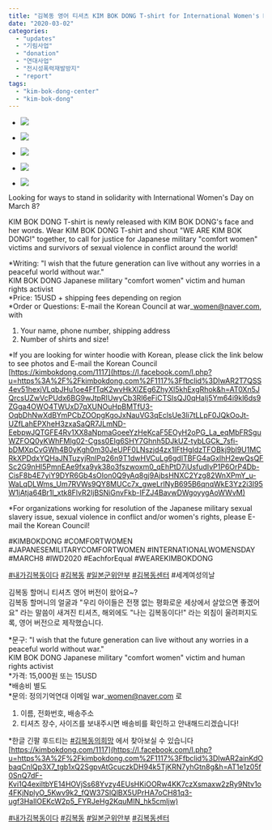 ```yaml
---
title: "김복동 영어 티셔츠 KIM BOK DONG T-shirt for International Women's Day!"
date: "2020-03-02"
categories: 
  - "updates"
  - "기림사업"
  - "donation"
  - "연대사업"
  - "전시성폭력재발방지"
  - "report"
tags: 
  - "kim-bok-dong-center"
  - "kim-bok-dong"
---
```


- ![](https://womenandwar.net/kr/wp-content/uploads/2020/03/photo_2020-02-27_17-28-24-768x1024.jpg)
    
- ![](https://womenandwar.net/kr/wp-content/uploads/2020/03/photo_2020-02-27_17-28-22-768x1024.jpg)
    
- ![](https://womenandwar.net/kr/wp-content/uploads/2020/03/photo_2020-02-27_17-28-20-768x1024.jpg)
    
- ![](https://womenandwar.net/kr/wp-content/uploads/2020/03/photo_2020-02-27_17-28-26-1024x763.jpg)
    
- ![](https://womenandwar.net/kr/wp-content/uploads/2020/03/photo_2020-02-27_17-28-30.jpg)
    

Looking for ways to stand in solidarity with International Women's Day on March 8?

KIM BOK DONG T-shirt is newly released with KIM BOK DONG's face and her words. Wear KIM BOK DONG T-shirt and shout "WE ARE KIM BOK DONG!" together, to call for justice for Japanese military "comfort women" victims and survivors of sexual violence in conflict around the world!

\*Writing: "I wish that the future generation can live without any worries in a peaceful world without war."  
KIM BOK DONG Japanese military "comfort women" victim and human rights activist  
\*Price: 15USD + shipping fees depending on region  
\*Order or Questions: E-mail the Korean Council at war\_women@naver.com, with  
1) Your name, phone number, shipping address  
2) Number of shirts and size!

\*If you are looking for winter hoodie with Korean, please click the link below to see photos and E-mail the Korean Council   
[https://kimbokdong.com/1117](https://l.facebook.com/l.php?u=https%3A%2F%2Fkimbokdong.com%2F1117%3Ffbclid%3DIwAR2T7QSS4ev51hexjVLqbJHu1oe4FfTqK2wvHkXlZEg6ZhyXl5khExgRhok&h=AT0Xn5JQrcsUZwVcPUdx6BG9wJtpRIUwyCb3Rl6eFiCTSIsQJ0qHaIj5Ym64i9kl6ds9ZGga4OWO4TWUxD7qXUNOuHpBMTfU3-OqbDhNwXdBYmPCbZOOpgKgoJxNauVG3qEclsUe3li7tLLpF0JQkOoJt-UZfLahEPXheH3zxaSaQR7JLmND-EebpwJQTGFE4Rv1XX8aNpmaGoeeYzHeKcaF5EOyH2oPG_La_eqMbFRSguWZFOQ0yKWhFMlg02-Cgss0EIg6SHY7Ghnh5DJkUZ-tybLGCk_7sfi-bDMXpCvGWh4B0yKgh0m30JeUPF0LNszjd4zx1IFtHgIdzTFOBkj9bl9U1MCRkXPDdxYQHaJNTuzyjRnIPq26n9T1dwHVCuLg6gdITBFG4aGxlhH2ewQsQFSc2G9nHl5PmnEAe9fxa9yk38o3fszwoxm0_qEhPtD7iUsfudIvP1P6OrP4Db-CisF8b4E7yiY9DYR6Gb4sOIon0Q9yAq8gj9AjbsHNXC2Yzg82WnXPmY_u-WaLqDLWms_Um7RVWs9QY8MUCc7x_gweLrlNyB695B6qnqWkE3Yz2i3I95W1jAtja64Br1I_xtk8FlvR2IjBSNiGnvFkb-IFZJ4BavwDWgoyygAoWWvM)

\*For organizations working for resolution of the Japanese military sexual slavery issue, sexual violence in conflict and/or women's rights, please E-mail the Korean Council!

#KIMBOKDONG #COMFORTWOMEN #JAPANESEMILITARYCOMFORTWOMEN #INTERNATIONALWOMENSDAY #MARCH8 #IWD2020 #EachforEqual #WEAREKIMBOKDONG

[#내가김복동이다](https://www.facebook.com/hashtag/%EB%82%B4%EA%B0%80%EA%B9%80%EB%B3%B5%EB%8F%99%EC%9D%B4%EB%8B%A4?source=feed_text&epa=HASHTAG&__xts__%5B0%5D=68.ARCvDB7aX-XiVMPpWYPeDUzlDHIqrjEjfwLyB0CICZdYwwv09956qJBcofpGf7jX14qupG5ZRQG548Jmd9K2O8WI-3OznPGTjpnR2CdOgx0t6Vw18If49mXxk6f0kM0yoi-n38RG7GedEQRjbytHiYb2Bu_hY2r-auUlQGSFTOKWAU4_1sXJRTVFcIrHu79GX3YOlAEIeAnbUqowLah8vjfXlcAKdV4jRz75ojX6NkEWHfD2NVpT4-ojZlNSsFv1HGZ0Ts5_ZcfUV_01qxwOdN7Sf7kSuOx9N5tnyzWcJU6b1qZXOdNb50wRyae9dlQkkpRuberuU23f3gi0hCCiI4wr5Q&__tn__=%2ANK-R) [#김복동](https://www.facebook.com/hashtag/%EA%B9%80%EB%B3%B5%EB%8F%99?source=feed_text&epa=HASHTAG&__xts__%5B0%5D=68.ARCvDB7aX-XiVMPpWYPeDUzlDHIqrjEjfwLyB0CICZdYwwv09956qJBcofpGf7jX14qupG5ZRQG548Jmd9K2O8WI-3OznPGTjpnR2CdOgx0t6Vw18If49mXxk6f0kM0yoi-n38RG7GedEQRjbytHiYb2Bu_hY2r-auUlQGSFTOKWAU4_1sXJRTVFcIrHu79GX3YOlAEIeAnbUqowLah8vjfXlcAKdV4jRz75ojX6NkEWHfD2NVpT4-ojZlNSsFv1HGZ0Ts5_ZcfUV_01qxwOdN7Sf7kSuOx9N5tnyzWcJU6b1qZXOdNb50wRyae9dlQkkpRuberuU23f3gi0hCCiI4wr5Q&__tn__=%2ANK-R) [#일본군위안부](https://www.facebook.com/hashtag/%EC%9D%BC%EB%B3%B8%EA%B5%B0%EC%9C%84%EC%95%88%EB%B6%80?source=feed_text&epa=HASHTAG&__xts__%5B0%5D=68.ARCvDB7aX-XiVMPpWYPeDUzlDHIqrjEjfwLyB0CICZdYwwv09956qJBcofpGf7jX14qupG5ZRQG548Jmd9K2O8WI-3OznPGTjpnR2CdOgx0t6Vw18If49mXxk6f0kM0yoi-n38RG7GedEQRjbytHiYb2Bu_hY2r-auUlQGSFTOKWAU4_1sXJRTVFcIrHu79GX3YOlAEIeAnbUqowLah8vjfXlcAKdV4jRz75ojX6NkEWHfD2NVpT4-ojZlNSsFv1HGZ0Ts5_ZcfUV_01qxwOdN7Sf7kSuOx9N5tnyzWcJU6b1qZXOdNb50wRyae9dlQkkpRuberuU23f3gi0hCCiI4wr5Q&__tn__=%2ANK-R) [#김복동센터](https://www.facebook.com/hashtag/%EA%B9%80%EB%B3%B5%EB%8F%99%EC%84%BC%ED%84%B0?source=feed_text&epa=HASHTAG&__xts__%5B0%5D=68.ARCvDB7aX-XiVMPpWYPeDUzlDHIqrjEjfwLyB0CICZdYwwv09956qJBcofpGf7jX14qupG5ZRQG548Jmd9K2O8WI-3OznPGTjpnR2CdOgx0t6Vw18If49mXxk6f0kM0yoi-n38RG7GedEQRjbytHiYb2Bu_hY2r-auUlQGSFTOKWAU4_1sXJRTVFcIrHu79GX3YOlAEIeAnbUqowLah8vjfXlcAKdV4jRz75ojX6NkEWHfD2NVpT4-ojZlNSsFv1HGZ0Ts5_ZcfUV_01qxwOdN7Sf7kSuOx9N5tnyzWcJU6b1qZXOdNb50wRyae9dlQkkpRuberuU23f3gi0hCCiI4wr5Q&__tn__=%2ANK-R) #세계여성의날

김복동 할머니 티셔츠 영어 버전이 왔어요~?  
김복동 할머니의 얼굴과 "우리 아이들은 전쟁 없는 평화로운 세상에서 살았으면 좋겠어요" 라는 말씀이 새겨진 티셔츠, 해외에도 "나는 김복동이다!" 라는 외침이 울려퍼지도록, 영어 버전으로 제작했습니다.

\*문구: "I wish that the future generation can live without any worries in a peaceful world without war."  
KIM BOK DONG Japanese military "comfort women" victim and human rights activist  
\*가격: 15,000원 또는 15USD  
\*배송비 별도  
\*문의: 정의기억연대 이메일 war\_women@naver.com 로  
1) 이름, 전화번호, 배송주소  
2) 티셔츠 장수, 사이즈를 보내주시면 배송비를 확인하고 안내해드리겠습니다!

\*한글 긴팔 후드티는 [#김복동의희망](https://www.facebook.com/hashtag/%EA%B9%80%EB%B3%B5%EB%8F%99%EC%9D%98%ED%9D%AC%EB%A7%9D?source=feed_text&epa=HASHTAG) 에서 찾아보실 수 있습니다  
[https://kimbokdong.com/1117](https://l.facebook.com/l.php?u=https%3A%2F%2Fkimbokdong.com%2F1117%3Ffbclid%3DIwAR2ainKdObaqCnlQp3X7_tgb1xQ2SgpvAtGcuczkDH94k5TjKRN7yhGtn8g&h=AT1e1z05f0SnQ7dF-Kvi1Q4exiltbYE14HOVjSs68Yvzy4EUsHKiOORw4KK7czXsmaxw2zRy9Ntv1o4FKjNplyO_5Kwv9k2_fQW37SlQlBX5UPrHA7oCH81q3-ugf3HallOEKcW2p5_FYRJeHg2KquMIN_hk5cmIjw)

[#내가김복동이다](https://www.facebook.com/hashtag/%EB%82%B4%EA%B0%80%EA%B9%80%EB%B3%B5%EB%8F%99%EC%9D%B4%EB%8B%A4?source=feed_text&epa=HASHTAG) [#김복동](https://www.facebook.com/hashtag/%EA%B9%80%EB%B3%B5%EB%8F%99?source=feed_text&epa=HASHTAG) [#일본군위안부](https://www.facebook.com/hashtag/%EC%9D%BC%EB%B3%B8%EA%B5%B0%EC%9C%84%EC%95%88%EB%B6%80?source=feed_text&epa=HASHTAG) [#김복동센터](https://www.facebook.com/hashtag/%EA%B9%80%EB%B3%B5%EB%8F%99%EC%84%BC%ED%84%B0?source=feed_text&epa=HASHTAG)
